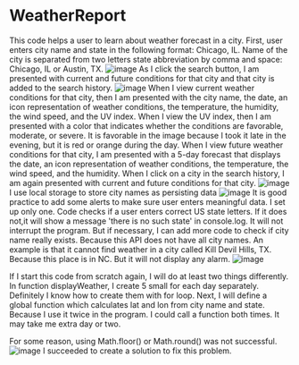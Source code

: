 # WeatherReport
This code helps a user to learn about weather forecast in a city. First, user enters city name and state in the following format: Chicago, IL. Name of the city is separated from two letters state abbreviation by comma and space: Chicago, IL or Austin, TX.
![image](https://user-images.githubusercontent.com/88174852/136719641-ba5820ef-b36d-4523-8e8c-2b79ee075f34.png)
As I click the search button, I am presented with current and future conditions for that city and that city is added to the search history. ![image](https://user-images.githubusercontent.com/88174852/136720475-64fb2b13-3ca7-4b0e-9730-58ec175a19a9.png)
When I view current weather conditions for that city, then I am presented with the city name, the date, an icon representation of weather conditions, the temperature, the humidity, the wind speed, and the UV index. When I view the UV index, then I am presented with a color that indicates whether the conditions are favorable, moderate, or severe. It is favorable in the image because I took it late in the evening, but it is red or orange during the day. When I view future weather conditions for that city,  I am presented with a 5-day forecast that displays the date, an icon representation of weather conditions, the temperature, the wind speed, and the humidity. When I click on a city in the search history, I am again presented with current and future conditions for that city.
![image](https://user-images.githubusercontent.com/88174852/136721436-ecaeb050-8104-4558-b52e-7a5ef5edbf93.png)
I use local storage to store city names as persisting data
![image](https://user-images.githubusercontent.com/88174852/136722320-83d45f7b-4a6b-490b-8065-c13ca01fd26a.png)
It is good practice to add some alerts to make sure user enters meaningful data. I set up only one. Code checks if a user enters correct US state letters. If it does not,it will show a message 'there is no such state' in console.log. It will not interrupt the program.  But if necessary, I can add more code to check if city name really exists. Because this API does not have all city names. An example is that it cannot find weather in a city called Kill Devil Hills, TX. Because this place is in NC. But it will not display any alarm. 
![image](https://user-images.githubusercontent.com/88174852/136722484-de7599a8-2c94-4335-a1fa-3418f148e11e.png)

If I start this code from scratch again, I will do at least two things differently. In function displayWeather, I create 5 small <divs> for each day separately. Definitely I know how to create them with for loop. Next, I will define a global function which calculates lat and lon from city name and state. Because I use it twice in the program. I could call a function both times. It may take me extra day or two. 

For some reason, using Math.floor() or Math.round() was not successful. 
![image](https://user-images.githubusercontent.com/88174852/136720294-a1948725-77e7-4567-9dec-392f0bc18d31.png)
I succeeded to create a solution to fix this problem. 
